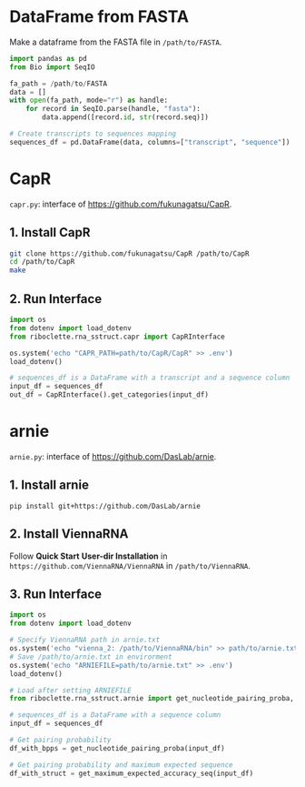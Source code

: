 # DataFrame from FASTA

Make a dataframe from the FASTA file in `/path/to/FASTA`.
```python
import pandas as pd
from Bio import SeqIO

fa_path = /path/to/FASTA
data = []
with open(fa_path, mode="r") as handle:
    for record in SeqIO.parse(handle, "fasta"):
        data.append([record.id, str(record.seq)])

# Create transcripts to sequences mapping
sequences_df = pd.DataFrame(data, columns=["transcript", "sequence"])
```

# CapR
`capr.py`: interface of https://github.com/fukunagatsu/CapR.

## 1. Install CapR
```bash
git clone https://github.com/fukunagatsu/CapR /path/to/CapR
cd /path/to/CapR
make
```

## 2. Run Interface
```python
import os
from dotenv import load_dotenv
from riboclette.rna_sstruct.capr import CapRInterface

os.system('echo "CAPR_PATH=path/to/CapR/CapR" >> .env')
load_dotenv()

# sequences_df is a DataFrame with a transcript and a sequence column
input_df = sequences_df
out_df = CapRInterface().get_categories(input_df)
```

# arnie
`arnie.py`: interface of https://github.com/DasLab/arnie.

## 1. Install arnie
```
pip install git+https://github.com/DasLab/arnie
```
## 2. Install ViennaRNA 
Follow **Quick Start** **User-dir Installation** in `https://github.com/ViennaRNA/ViennaRNA` in `/path/to/ViennaRNA`.

## 3. Run Interface
```python
import os
from dotenv import load_dotenv

# Specify ViennaRNA path in arnie.txt
os.system('echo "vienna_2: /path/to/ViennaRNA/bin" >> path/to/arnie.txt')
# Save /path/to/arnie.txt in envirorment
os.system('echo "ARNIEFILE=path/to/arnie.txt" >> .env')
load_dotenv()

# Load after setting ARNIEFILE
from riboclette.rna_sstruct.arnie import get_nucleotide_pairing_proba, get_maximum_expected_accuracy_seq

# sequences_df is a DataFrame with a sequence column
input_df = sequences_df

# Get pairing probability
df_with_bpps = get_nucleotide_pairing_proba(input_df)

# Get pairing probability and maximum expected sequence
df_with_struct = get_maximum_expected_accuracy_seq(input_df)
```